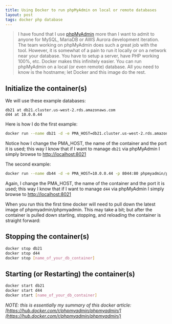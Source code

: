 ```yaml
---
title: Using Docker to run phpMyAdmin on local or remote databases
layout: post
tags: docker php database
---
```


>I have found that I use [phpMyAdmin](https://www.phpmyadmin.net/) more than I want to admit to anyone for MySQL, MariaDB or AWS Aurora development iteration.  The team working on phpMyAdmin does such a great job with the tool.  However, it is somewhat of a pain to run it locally or on a network near your database.  You have to setup a server, have PHP working 100%, etc.  Docker makes this infinitely easier.  You can run phpMyAdmin on a local (or even remote) database.  All you need to know is the hostname; let Docker and this image do the rest.

Initialize the container(s)
---------------------------

We will use these example databases:

    db21 at db21.cluster.us-west-2.rds.amazonaws.com
    d44 at 10.0.0.44
    
Here is how I do the first example:
```bash
docker run --name db21 -d -e PMA_HOST=db21.cluster.us-west-2.rds.amazonaws.com -p 8021:80 phpmyadmin/phpmyadmin 
```

Notice how I change the PMA_HOST, the name of the container and the port it is used; this way I know that if I want to manage `db21` via phpMyAdmin I simply browse to [http://localhost:8021](http://localhost:8021)

The second example:
```bash
docker run --name db44 -d -e PMA_HOST=10.0.0.44 -p 8044:80 phpmyadmin/phpmyadmin 
```

Again, I change the PMA_HOST, the name of the container and the port it is used; this way I know that if I want to manage `d44` via phpMyAdmin I simply browse to [http://localhost:8021](http://localhost:8021)

When you run this the first time docker will need to pull down the latest image of phpmyadmin/phpmyadmin.  This may take a bit; but after the container is pulled down starting, stopping, and reloading the container is straight forward:

Stopping the container(s)
-------------------------
```bash
docker stop db21
docker stop d44
docker stop [name_of_your_db_container]
```

Starting (or Restarting) the container(s)
-----------------------------------------
```bash
docker start db21
docker start d44
docker start [name_of_your_db_container]
```

*NOTE: this is essentially my summary of this docker article: [https://hub.docker.com/r/phpmyadmin/phpmyadmin/](https://hub.docker.com/r/phpmyadmin/phpmyadmin/)*


